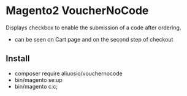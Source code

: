 # Magento2 VoucherNoCode

Displays checkbox to enable the submission of a code after ordering.

* can be seen on Cart page and on the second step of checkout

## Install
* composer require aliuosio/vouchernocode
* bin/magento se:up
* bin/magento c:c;
